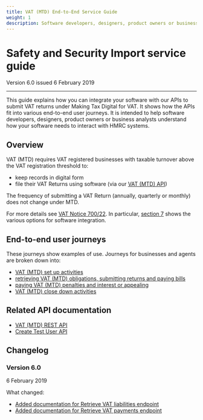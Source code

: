 ```yaml
---
title: VAT (MTD) End-to-End Service Guide
weight: 1
description: Software developers, designers, product owners or business analysts. Integrate your software with VAT API for Making Tax Digital.
---
```


# Safety and Security Import service guide

Version 6.0 issued 6 February 2019
***

This guide explains how you can integrate your software with our APIs to submit VAT returns under Making Tax Digital for VAT. It shows how the APIs fit into various end-to-end user journeys. It is intended to help software developers, designers, product owners or business analysts understand how your software needs to interact with HMRC systems.

## Overview
<!-- Section owner: MTD Programme -->

VAT (MTD) requires VAT registered businesses with taxable turnover above the VAT registration threshold to:

* keep records in digital form
* file their VAT Returns using software (via our [VAT (MTD) API](https://developer.service.hmrc.gov.uk/api-documentation/docs/api/service/vat-api/))

The frequency of submitting a VAT Return (annually, quarterly or monthly) does not change under MTD.

For more details see [VAT Notice 700/22](https://www.gov.uk/government/publications/vat-notice-70022-making-tax-digital-for-vat). In particular, [section 7](https://www.gov.uk/government/publications/vat-notice-70022-making-tax-digital-for-vat/vat-notice-70022-making-tax-digital-for-vat#examples-of-where-a-digital-link-is-required) shows the various options for software integration.

## End-to-end user journeys
<!--- Section owner: MTD Programme --->

These journeys show examples of use. Journeys for businesses and agents are broken down into:

  * [VAT (MTD) set up activities](documentation/set-up.html#set-up)
  * [retrieving VAT (MTD) obligations, submitting returns and paying bills](documentation/obligations.html#obligations-and-returns)
  * [paying VAT (MTD) penalties and interest or appealing](documentation/penalties.html#penalties-and-appeals)
  * [VAT (MTD) close down activities](documentation/close-down.html#close-down)

## Related API documentation
<!--- Section owner: MTD Programme --->

  * [VAT (MTD) REST API](https://developer.service.hmrc.gov.uk/api-documentation/docs/api/service/vat-api/1.0)
  * [Create Test User API](https://developer.service.hmrc.gov.uk/api-documentation/docs/api/service/api-platform-test-user/1.0)

## Changelog
<!--- Section owner: MTD Programme --->

### Version 6.0

6 February 2019

What changed:

* [Added documentation for Retrieve VAT liabilities endpoint](documentation/obligations.html#view-vat-liabilities)
* [Added documentation for Retrieve VAT payments endpoint](documentation/obligations.html#view-vat-payments)
